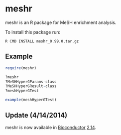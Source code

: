 # meshr

meshr is an R package for MeSH enrichment analysis. 

To install this package run:

    R CMD INSTALL meshr_0.99.0.tar.gz

## Example

```r
require(meshr)

?meshr
?MeSHHyperGParams-class
?MeSHHyperGResult-class
?meshHyperGTest

example(meshHyperGTest)
```

## Update (4/14/2014)
meshr is now available in [Bioconductor](http://www.bioconductor.org/packages/release/bioc/html/meshr.html) [2.14](http://www.bioconductor.org/news/bioc_2_14_release/). 